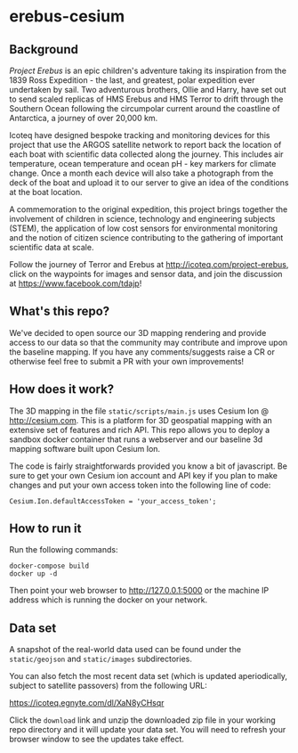 # erebus-cesium

## Background

*Project Erebus* is an epic children's adventure taking its inspiration from the 1839 Ross Expedition - the last, and greatest, polar expedition ever undertaken by sail. Two adventurous brothers, Ollie and Harry, have set out to send scaled replicas of HMS Erebus and HMS Terror to drift through the Southern Ocean following the circumpolar current around the coastline of Antarctica, a journey of over 20,000 km.

Icoteq have designed bespoke tracking and monitoring devices for this project that use the ARGOS satellite network to report back the location of each boat with scientific data collected along the journey.  This includes air temperature, ocean temperature and ocean pH - key markers for climate change.  Once a month each device will also take a photograph from the deck of the boat and upload it to our server to give an idea of the conditions at the boat location.

A commemoration to the original expedition, this project brings together the involvement of children in science, technology and engineering subjects (STEM), the application of low cost sensors for environmental monitoring and the notion of citizen science contributing to the gathering of important scientific data at scale.

Follow the journey of Terror and Erebus at http://icoteq.com/project-erebus, click on the waypoints for images and sensor data, and join the discussion at https://www.facebook.com/tdajp!

## What's this repo?

We've decided to open source our 3D mapping rendering and provide access to our data so that the community may contribute and improve upon the baseline mapping.  If you have any comments/suggests raise a CR or otherwise feel free to submit a PR with your own improvements!

## How does it work?

The 3D mapping in the file `static/scripts/main.js` uses Cesium Ion @ http://cesium.com.  This is a platform for 3D geospatial mapping with an extensive set of features and rich API.  This repo allows you to deploy a sandbox docker container that runs a webserver and our baseline 3d mapping software built upon Cesium Ion.

The code is fairly straightforwards provided you know a bit of javascript.  Be sure to get your own Cesium ion account and API key if you plan to make changes and put your own access token into the following line of code:

```
Cesium.Ion.defaultAccessToken = 'your_access_token';
```

## How to run it

Run the following commands:

```
docker-compose build
docker up -d
```

Then point your web browser to http://127.0.0.1:5000 or the machine IP address which is running the docker on your network.

## Data set

A snapshot of the real-world data used can be found under the `static/geojson` and `static/images` subdirectories.

You can also fetch the most recent data set (which is updated aperiodically, subject to satellite passovers) from the following URL:

https://icoteq.egnyte.com/dl/XaN8yCHsqr

Click the `download` link and unzip the downloaded zip file in your working repo directory and it will update your data set.  You will need to refresh your browser window to see the updates take effect.
